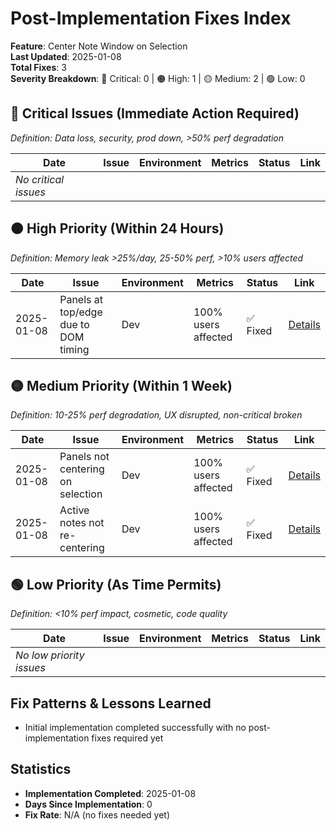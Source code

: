 # Post-Implementation Fixes Index

**Feature**: Center Note Window on Selection  
**Last Updated**: 2025-01-08  
**Total Fixes**: 3  
**Severity Breakdown**: 🔴 Critical: 0 | 🟠 High: 1 | 🟡 Medium: 2 | 🟢 Low: 0  

## 🔴 Critical Issues (Immediate Action Required)
*Definition: Data loss, security, prod down, >50% perf degradation*

| Date | Issue | Environment | Metrics | Status | Link |
|------|-------|-------------|---------|--------|------|
| *No critical issues* | | | | | |

## 🟠 High Priority (Within 24 Hours)
*Definition: Memory leak >25%/day, 25-50% perf, >10% users affected*

| Date | Issue | Environment | Metrics | Status | Link |
|------|-------|-------------|---------|--------|------|
| 2025-01-08 | Panels at top/edge due to DOM timing | Dev | 100% users affected | ✅ Fixed | [Details](./high/2025-01-08-panel-dom-timing-fix.md) |

## 🟡 Medium Priority (Within 1 Week)
*Definition: 10-25% perf degradation, UX disrupted, non-critical broken*

| Date | Issue | Environment | Metrics | Status | Link |
|------|-------|-------------|---------|--------|------|
| 2025-01-08 | Panels not centering on selection | Dev | 100% users affected | ✅ Fixed | [Details](./medium/2025-01-08-center-note-window-fix.md) |
| 2025-01-08 | Active notes not re-centering | Dev | 100% users affected | ✅ Fixed | [Details](./medium/2025-01-08-active-note-recentering-fix.md) |

## 🟢 Low Priority (As Time Permits)
*Definition: <10% perf impact, cosmetic, code quality*

| Date | Issue | Environment | Metrics | Status | Link |
|------|-------|-------------|---------|--------|------|
| *No low priority issues* | | | | | |

## Fix Patterns & Lessons Learned
- Initial implementation completed successfully with no post-implementation fixes required yet

## Statistics
- **Implementation Completed**: 2025-01-08
- **Days Since Implementation**: 0
- **Fix Rate**: N/A (no fixes needed yet)